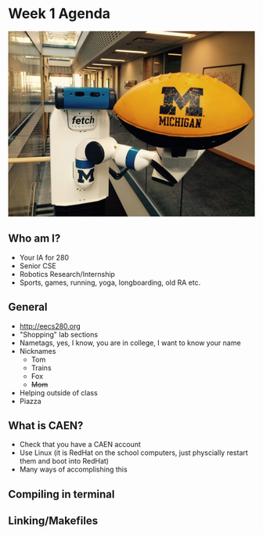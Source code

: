 # Week 1 Agenda
![Image](https://github.com/tgroechel/F17-280/blob/master/.other/pictures/fetch0.jpg) 
## Who am I?
- Your IA for 280
- Senior CSE
- Robotics Research/Internship
- Sports, games, running, yoga, longboarding, old RA etc.

## General
- http://eecs280.org
- "Shopping" lab sections
- Nametags, yes, I know, you are in college, I want to know your name
- Nicknames
	- Tom
	- Trains
	- Fox
	- ~~Mom~~
- Helping outside of class
- Piazza

## What is CAEN?
- Check that you have a CAEN account
- Use Linux (it is RedHat on the school computers, just physcially restart them and boot into RedHat)
- Many ways of accomplishing this
## Compiling in terminal
## Linking/Makefiles
